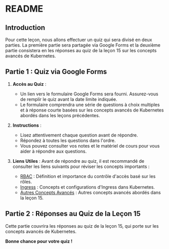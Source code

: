 # README

## Introduction

Pour cette leçon, nous allons effectuer un quiz qui sera divisé en deux parties. La première partie sera partagée via Google Forms et la deuxième partie consistera en les réponses au quiz de la leçon 15 sur les concepts avancés de Kubernetes.

## Partie 1 : Quiz via Google Forms

1. **Accès au Quiz** :
   - Un lien vers le formulaire Google Forms sera fourni. Assurez-vous de remplir le quiz avant la date limite indiquée.
   - Le formulaire comprendra une série de questions à choix multiples et à réponse courte basées sur les concepts avancés de Kubernetes abordés dans les leçons précédentes.

2. **Instructions** :
   - Lisez attentivement chaque question avant de répondre.
   - Répondez à toutes les questions dans l'ordre.
   - Vous pouvez consulter vos notes et le matériel de cours pour vous aider à répondre aux questions.

3. **Liens Utiles** :
   Avant de répondre au quiz, il est recommandé de consulter les liens suivants pour réviser les concepts importants :
   - [RBAC](https://github.com/hrhouma/beginingKubernetes-part2/blob/main/00-k8s-theorie-v-1/Le%C3%A7on12_RBAC.md#d%C3%A9finition-et-importance) : Définition et importance du contrôle d'accès basé sur les rôles.
   - [Ingress](https://github.com/hrhouma/beginingKubernetes-part2/blob/main/00-k8s-theorie-v-1/Le%C3%A7on13_Ingress.md) : Concepts et configurations d'Ingress dans Kubernetes.
   - [Autres Concepts Avancés](https://github.com/hrhouma/beginingKubernetes-part2/blob/main/00-k8s-theorie-v-1/Le%C3%A7on15_Autres_concepts_avancees_K8s.md) : Autres concepts avancés abordés dans la leçon 15.

## Partie 2 : Réponses au Quiz de la Leçon 15

Cette partie couvrira les réponses au quiz de la leçon 15, qui porte sur les concepts avancés de Kubernetes.


**Bonne chance pour votre quiz !**
